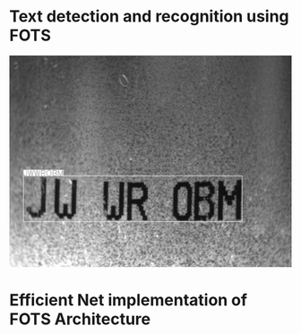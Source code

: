 # Text detection and recognition using FOTS 
![Screenshot](1.jpg)
# Efficient Net implementation of FOTS Architecture
